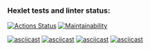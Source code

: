 ### Hexlet tests and linter status:

[![Actions Status](https://github.com/flower1power/qa-auto-engineer-javascript-project-44/actions/workflows/hexlet-check.yml/badge.svg)](https://github.com/flower1power/qa-auto-engineer-javascript-project-44/actions)
[![Maintainability](https://api.codeclimate.com/v1/badges/47698859779cb3966a48/maintainability)](https://codeclimate.com/github/flower1power/qa-auto-engineer-javascript-project-44/maintainability)

[![asciicast](https://asciinema.org/a/X1ZtYx8lFtxz9O1PCBqcuzFz6.svg)](https://asciinema.org/a/X1ZtYx8lFtxz9O1PCBqcuzFz6)
[![asciicast](https://asciinema.org/a/SgpsEv5gNuUVYHaUzdjrAmqWq.svg)](https://asciinema.org/a/SgpsEv5gNuUVYHaUzdjrAmqWq)
[![asciicast](https://asciinema.org/a/OtJZINoqghvvGhtr129z09HrE.svg)](https://asciinema.org/a/OtJZINoqghvvGhtr129z09HrE)
[![asciicast](https://asciinema.org/a/qP1AVj0Qocn32QPOjs6jOkf6W.svg)](https://asciinema.org/a/qP1AVj0Qocn32QPOjs6jOkf6W)